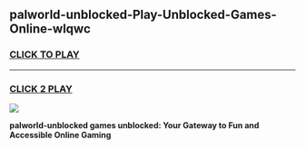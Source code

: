 
## palworld-unblocked-Play-Unblocked-Games-Online-wlqwc
<h3>
<a href="https://premium76.site?title=palworld-unblocked&ref=25A">CLICK TO PLAY</a></h3>
<hr>

<h3>
<a href="https://premium76.site?title=palworld-unblocked&ref=25A">CLICK 2 PLAY</a>
  
</h3>

<a href="https://premium76.site?title=palworld-unblocked&ref=25A"><img src="https://clearcache.store/games.png"></a>


**palworld-unblocked games unblocked: Your Gateway to Fun and Accessible Online Gaming**
